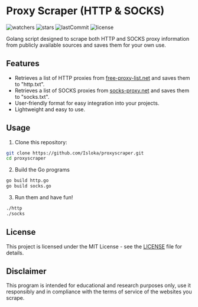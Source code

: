 # Proxy Scraper (HTTP & SOCKS)
![watchers](https://img.shields.io/github/watchers/Isloka/proxyscraper)
![stars](https://img.shields.io/github/stars/Isloka/proxyscraper)
![lastCommit](https://img.shields.io/github/last-commit/Isloka/proxyscraper)
![license](https://img.shields.io/github/license/Isloka/proxyscraper)

Golang script designed to scrape both HTTP and SOCKS proxy information from publicly available sources and saves them for your own use.

## Features
- Retrieves a list of HTTP proxies from [free-proxy-list.net](http://free-proxy-list.net/) and saves them to "http.txt".
- Retrieves a list of SOCKS proxies from [socks-proxy.net](https://www.socks-proxy.net) and saves them to "socks.txt".
- User-friendly format for easy integration into your projects.
- Lightweight and easy to use.

## Usage
1. Clone this repository:
```sh
git clone https://github.com/Isloka/proxyscraper.git
cd proxyscraper
```
2. Build the Go programs
```sh
go build http.go
go build socks.go
```
3. Run them and have fun!
```sh
./http
./socks
```

## License
This project is licensed under the MIT License - see the [LICENSE](LICENSE) file for details.

## Disclaimer
This program is intended for educational and research purposes only, use it responsibly and in compliance with the terms of service of the websites you scrape. 
